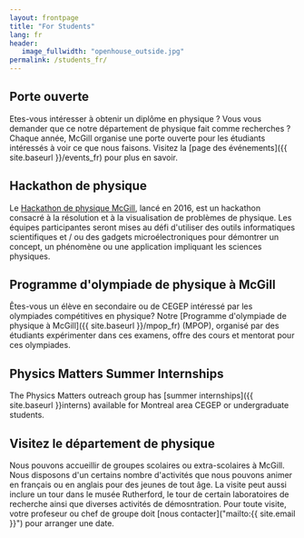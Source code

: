 ```yaml
---
layout: frontpage
title: "For Students"
lang: fr
header:
   image_fullwidth: "openhouse_outside.jpg"
permalink: /students_fr/
---
```


## Porte ouverte
Etes-vous intéresser à obtenir un diplôme en physique ? Vous vous demander que ce notre département de physique fait comme recherches ? Chaque année, McGill organise une porte ouverte pour les étudiants intéressés à voir ce que nous faisons. Visitez la [page des événements]({{ site.baseurl }}/events_fr) pour plus en savoir.


## Hackathon de physique
Le [Hackathon de physique McGill](http://www.physics.mcgill.ca/hackathon2017/), lancé en 2016, est un hackathon consacré à la résolution et à la visualisation de problèmes de physique. Les équipes participantes seront mises au défi d'utiliser des outils informatiques scientifiques et / ou des gadgets microélectroniques pour démontrer un concept, un phénomène ou une application impliquant les sciences physiques.

## Programme d'olympiade de physique à McGill
Êtes-vous un élève en secondaire ou de CEGEP intéressé par les olympiades compétitives en physique? Notre [Programme d'olympiade de physique à McGill]({{ site.baseurl }}/mpop_fr) (MPOP), organisé par des étudiants expérimenter dans ces examens, offre des cours et mentorat pour ces olympiades.

## Physics Matters Summer Internships
The Physics Matters outreach group has [summer internships]({{ site.baseurl }}interns) available for Montreal area CEGEP or undergraduate students.

## Visitez le département de physique
Nous pouvons accueillir de groupes scolaires ou extra-scolaires à McGill. Nous disposons d'un certains nombre d'activités que nous pouvons animer en français ou en anglais pour des jeunes de tout âge. La visite peut aussi inclure un tour dans le musée Rutherford, le tour de certain laboratoires de recherche ainsi que diverses activités de démosntration.
Pour toute visite, votre profeseur ou chef de groupe doit [nous contacter]("mailto:{{ site.email }}") pour arranger une date.
